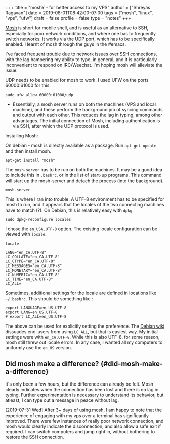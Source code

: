 +++
title = "moshY - for better access to my VPS"
author = ["Shreyas Ragavan"]
date = 2019-08-01T08:42:00-07:00
tags = ["mosh", "linux", "vps", "ufw"]
draft = false
profile = false
type = "notes"
+++

[Mosh](https://mosh.org/) is short for mobile shell, and is useful as an alternative to SSH, especially for poor network conditions, and where one has to frequently switch networks. It works via the UDP port, which has to be specifically enabled. I learnt of mosh through the guys in the #emacs.

I've faced frequent trouble due to network issues over SSH connections, with the lag hampering my ability to type, in general, and it is particularly inconvenient to respond on IRC/Weechat. I'm hoping mosh will alleviate the issue.

UDP needs to be enabled for mosh to work. I used UFW on the ports 60000:61000 for this.

```shell
sudo ufw allow 60000:61000/udp
```

-   Essentially, a mosh server runs on both the machines (VPS and local machine), and these perform the background job of syncing commands and output with each other. This reduces the lag in typing, among other advantages. The initial connection of Mosh, including authentication is via SSH, after which the UDP protocol is used.

Installing Mosh:

On debian - mosh is directly available as a package. Run `apt-get update` and then install mosh.

```shell
apt-get install "mosh"
```

The `mosh-server` has to be run on both the machines. It may be a good idea to include this in `.bashrc`, or in the list of start-up programs. This command will start up the mosh-server and detach the process (into the background).

```shell
mosh-server
```

This is where I ran into trouble. A UTF-8 environment has to be specified for mosh to run, and it appears that the locales of the two connecting machines have to match (?). On Debian, this is relatively easy with `dpkg`

```shell
sudo dpkg-reconfigure locales
```

I chose the `en_USA.UTF-8` option. The existing locale configuration can be viewed with `locale`.

```shell
locale
```

```text
LANG="en_CA.UTF-8"
LC_COLLATE="en_CA.UTF-8"
LC_CTYPE="en_CA.UTF-8"
LC_MESSAGES="en_CA.UTF-8"
LC_MONETARY="en_CA.UTF-8"
LC_NUMERIC="en_CA.UTF-8"
LC_TIME="en_CA.UTF-8"
LC_ALL=
```

Sometimes, additional settings for the locale are defined in locations like `~/.bashrc`. This should be something like :

```shell
export LANGUAGE=en_US.UTF-8
export LANG=en_US.UTF-8
# export LC_ALL=en_US.UTF-8
```

The above can be used for explicitly setting the preference. The [Debian wiki](https://wiki.debian.org/Locale) dissuades end-users from using `LC_ALL`, but that is easiest way. My initial settings were with `en_CA.UTF-8`. While this is also UTF-8, for some reason, mosh still threw out locale errors. In any case, I wanted all my computers to uniformly use the `en_US` version.


## Did mosh make a difference? {#did-mosh-make-a-difference}

It's only been a few hours, but the difference can already be felt. Mosh clearly indicates when the connection has been lost and there is no lag in typing. Further experimentation is necessary to understand its behavior, but atleast, I can type out a message in peace without lag.

<span class="timestamp-wrapper"><span class="timestamp">[2019-07-31 Wed] </span></span> After 3+ days of using mosh, I am happy to note that the experience of engaging with my vps over a terminal has significantly improved. There were few instances of really poor network connection, and mosh would clearly indicate the disconnection, and also allow a safe exit if required. I can switch computers and jump right in, without bothering to restore the SSH connection.
